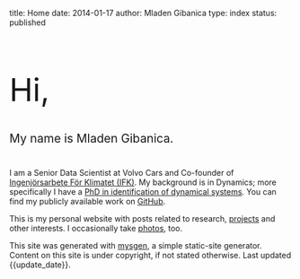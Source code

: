 title: Home
date: 2014-01-17
author: Mladen Gibanica
type: index
status: published

<h1 style="font-weight: 400; font-size: 4em;">Hi,</h1>

<h2 style="margin: 40px 0; font-weight: 400;">My name is Mladen Gibanica.</h2>

I am a Senior Data Scientist at Volvo Cars and Co-founder of
<a href="https://github.com/Ingenjorsarbete-For-Klimatet" target="_blank">Ingenjörsarbete För Klimatet (IFK)</a>.
My background is in Dynamics; more specifically I have a
<a href="https://research.chalmers.se/en/publication/514656" target="_blank">PhD in identification of dynamical systems</a>.
You can find my publicly available work on
<a href="https://github.com/mgcth" target="_blank">GitHub</a>.

This is my personal website with posts related to research,
<a href="https://mladen.gibanica.net/projects/">projects</a> and other interests.
I occasionally take <a href="https://mladen.gibanica.net/photos/">photos</a>, too.

This site was generated with
<a href="https://github.com/mgcth/mysgen" target="_blank">mysgen</a>,
a simple static-site generator.
Content on this site is under copyright, if not stated otherwise.
Last updated {{update_date}}.